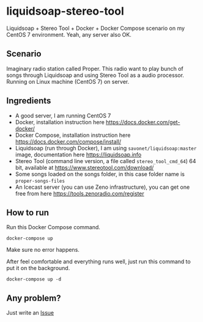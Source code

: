 # liquidsoap-stereo-tool
Liquidsoap + Stereo Tool + Docker + Docker Compose scenario on my CentOS 7 environment. Yeah, any server also OK.

## Scenario
Imaginary radio station called Proper. This radio want to play bunch of songs through Liquidsoap and using Stereo Tool as a audio processor. Running on Linux machine (CentOS 7) on server.

## Ingredients
- A good server, I am running CentOS 7
- Docker, installation instruction here https://docs.docker.com/get-docker/
- Docker Compose, installation instruction here https://docs.docker.com/compose/install/
- Liquidsoap (run through Docker), I am using `savonet/liquidsoap:master` image, documentation here https://liquidsoap.info
- Stereo Tool (command line version, a file called `stereo_tool_cmd_64`) 64 bit, available at https://www.stereotool.com/download/
- Some songs loaded on the songs folder, in this case folder name is `proper-songs-files`
- An Icecast server (you can use Zeno infrastructure), you can get one free from here https://tools.zenoradio.com/register

## How to run
Run this Docker Compose command.

```
docker-compose up
```

Make sure no error happens.

After feel comfortable and everything runs well, just run this command to put it on the background.

```
docker-compose up -d
```

## Any problem?
Just write an [Issue](https://github.com/sonyarianto/liquidsoap-stereo-tool/issues)

